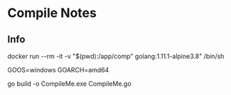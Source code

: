 # Compile Notes

## Info

docker run --rm -it -v "$(pwd):/app/comp" golang:1.11.1-alpine3.8" /bin/sh

GOOS=windows GOARCH=amd64

go build -o CompileMe.exe CompileMe.go